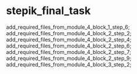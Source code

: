 # stepik_final_task
add_required_files_from_module_4_block_1_step_6;
add_required_files_from_module_4_block_2_step_2;
add_required_files_from_module_4_block_2_step_4;
add_required_files_from_module_4_block_2_step_6;
add_required_files_from_module_4_block_2_step_7;
add_required_files_from_module_4_block_2_step_9;
add_required_files_from_module_4_block_3_step_2;